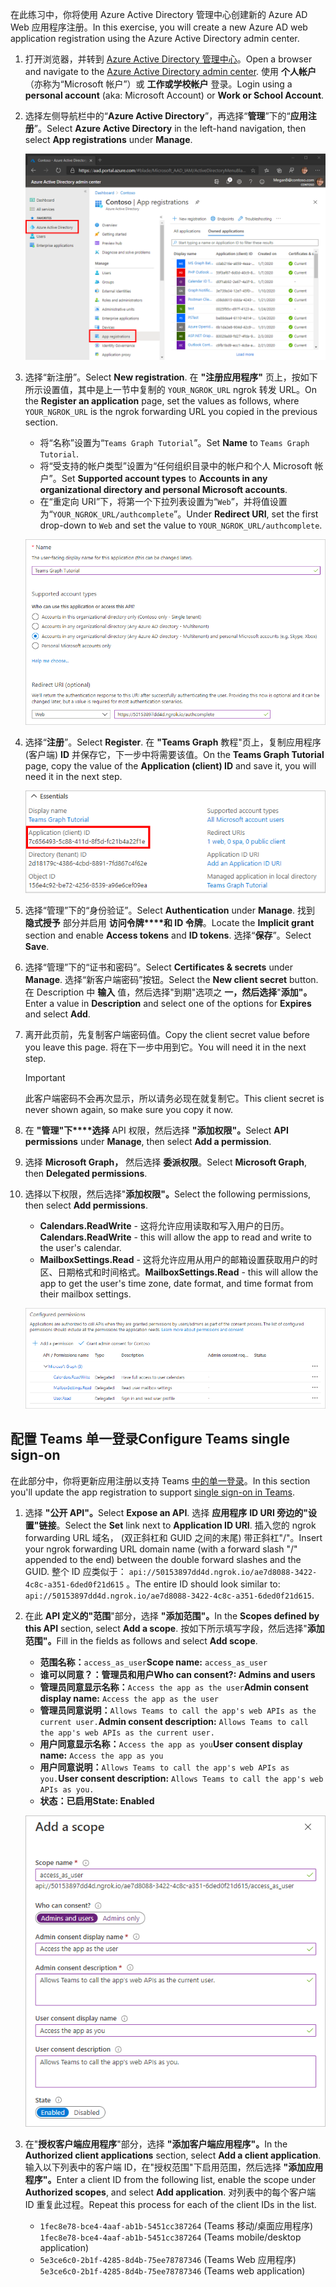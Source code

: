 <!-- markdownlint-disable MD002 MD041 -->

<span data-ttu-id="53246-101">在此练习中，你将使用 Azure Active Directory 管理中心创建新的 Azure AD Web 应用程序注册。</span><span class="sxs-lookup"><span data-stu-id="53246-101">In this exercise, you will create a new Azure AD web application registration using the Azure Active Directory admin center.</span></span>

1. <span data-ttu-id="53246-102">打开浏览器，并转到 [Azure Active Directory 管理中心](https://aad.portal.azure.com)。</span><span class="sxs-lookup"><span data-stu-id="53246-102">Open a browser and navigate to the [Azure Active Directory admin center](https://aad.portal.azure.com).</span></span> <span data-ttu-id="53246-103">使用 **个人帐户**（亦称为“Microsoft 帐户”）或 **工作或学校帐户** 登录。</span><span class="sxs-lookup"><span data-stu-id="53246-103">Login using a **personal account** (aka: Microsoft Account) or **Work or School Account**.</span></span>

1. <span data-ttu-id="53246-104">选择左侧导航栏中的“**Azure Active Directory**”，再选择“**管理**”下的“**应用注册**”。</span><span class="sxs-lookup"><span data-stu-id="53246-104">Select **Azure Active Directory** in the left-hand navigation, then select **App registrations** under **Manage**.</span></span>

    ![<span data-ttu-id="53246-105">应用注册的屏幕截图</span><span class="sxs-lookup"><span data-stu-id="53246-105">A screenshot of the App registrations</span></span> ](./images/aad-portal-app-registrations.png)

1. <span data-ttu-id="53246-106">选择“新注册”。</span><span class="sxs-lookup"><span data-stu-id="53246-106">Select **New registration**.</span></span> <span data-ttu-id="53246-107">在 **"注册应用程序"** 页上，按如下所示设置值，其中是上一节中复制的 `YOUR_NGROK_URL` ngrok 转发 URL。</span><span class="sxs-lookup"><span data-stu-id="53246-107">On the **Register an application** page, set the values as follows, where `YOUR_NGROK_URL` is the ngrok forwarding URL you copied in the previous section.</span></span>

    - <span data-ttu-id="53246-108">将“名称”设置为“`Teams Graph Tutorial`”。</span><span class="sxs-lookup"><span data-stu-id="53246-108">Set **Name** to `Teams Graph Tutorial`.</span></span>
    - <span data-ttu-id="53246-109">将“受支持的帐户类型”设置为“任何组织目录中的帐户和个人 Microsoft 帐户”。</span><span class="sxs-lookup"><span data-stu-id="53246-109">Set **Supported account types** to **Accounts in any organizational directory and personal Microsoft accounts**.</span></span>
    - <span data-ttu-id="53246-110">在“重定向 URI”下，将第一个下拉列表设置为“`Web`”，并将值设置为“`YOUR_NGROK_URL/authcomplete`”。</span><span class="sxs-lookup"><span data-stu-id="53246-110">Under **Redirect URI**, set the first drop-down to `Web` and set the value to `YOUR_NGROK_URL/authcomplete`.</span></span>

    !["注册应用程序"页的屏幕截图](./images/aad-register-an-app.png)

1. <span data-ttu-id="53246-112">选择“**注册**”。</span><span class="sxs-lookup"><span data-stu-id="53246-112">Select **Register**.</span></span> <span data-ttu-id="53246-113">在 **"Teams Graph** 教程"页上，复制应用程序 (客户端) **ID** 并保存它，下一步中将需要该值。</span><span class="sxs-lookup"><span data-stu-id="53246-113">On the **Teams Graph Tutorial** page, copy the value of the **Application (client) ID** and save it, you will need it in the next step.</span></span>

    ![新应用注册的应用程序 ID 屏幕截图](./images/aad-application-id.png)

1. <span data-ttu-id="53246-115">选择“管理”下的“身份验证”。</span><span class="sxs-lookup"><span data-stu-id="53246-115">Select **Authentication** under **Manage**.</span></span> <span data-ttu-id="53246-116">找到 **隐式授予** 部分并启用 **访问令牌\*\*\*\*和 ID 令牌**。</span><span class="sxs-lookup"><span data-stu-id="53246-116">Locate the **Implicit grant** section and enable **Access tokens** and **ID tokens**.</span></span> <span data-ttu-id="53246-117">选择“**保存**”。</span><span class="sxs-lookup"><span data-stu-id="53246-117">Select **Save**.</span></span>

1. <span data-ttu-id="53246-118">选择“管理”下的“证书和密码”。</span><span class="sxs-lookup"><span data-stu-id="53246-118">Select **Certificates & secrets** under **Manage**.</span></span> <span data-ttu-id="53246-119">选择“新客户端密码”按钮。</span><span class="sxs-lookup"><span data-stu-id="53246-119">Select the **New client secret** button.</span></span> <span data-ttu-id="53246-120">在 Description 中 **输入** 值，然后选择"到期"选项之 **一，然后选择**"**添加"。**</span><span class="sxs-lookup"><span data-stu-id="53246-120">Enter a value in **Description** and select one of the options for **Expires** and select **Add**.</span></span>

1. <span data-ttu-id="53246-121">离开此页前，先复制客户端密码值。</span><span class="sxs-lookup"><span data-stu-id="53246-121">Copy the client secret value before you leave this page.</span></span> <span data-ttu-id="53246-122">将在下一步中用到它。</span><span class="sxs-lookup"><span data-stu-id="53246-122">You will need it in the next step.</span></span>

    > [!IMPORTANT]
    > <span data-ttu-id="53246-123">此客户端密码不会再次显示，所以请务必现在就复制它。</span><span class="sxs-lookup"><span data-stu-id="53246-123">This client secret is never shown again, so make sure you copy it now.</span></span>

1. <span data-ttu-id="53246-124">在 **"管理"下\*\*\*\*选择** API 权限，然后选择 **"添加权限"。**</span><span class="sxs-lookup"><span data-stu-id="53246-124">Select **API permissions** under **Manage**, then select **Add a permission**.</span></span>

1. <span data-ttu-id="53246-125">选择 **Microsoft Graph，** 然后选择 **委派权限**。</span><span class="sxs-lookup"><span data-stu-id="53246-125">Select **Microsoft Graph**, then **Delegated permissions**.</span></span>

1. <span data-ttu-id="53246-126">选择以下权限，然后选择"**添加权限"。**</span><span class="sxs-lookup"><span data-stu-id="53246-126">Select the following permissions, then select **Add permissions**.</span></span>

    - <span data-ttu-id="53246-127">**Calendars.ReadWrite** - 这将允许应用读取和写入用户的日历。</span><span class="sxs-lookup"><span data-stu-id="53246-127">**Calendars.ReadWrite** - this will allow the app to read and write to the user's calendar.</span></span>
    - <span data-ttu-id="53246-128">**MailboxSettings.Read** - 这将允许应用从用户的邮箱设置获取用户的时区、日期格式和时间格式。</span><span class="sxs-lookup"><span data-stu-id="53246-128">**MailboxSettings.Read** - this will allow the app to get the user's time zone, date format, and time format from their mailbox settings.</span></span>

    ![已配置权限的屏幕截图](images/aad-configured-permissions.png)

## <a name="configure-teams-single-sign-on"></a><span data-ttu-id="53246-130">配置 Teams 单一登录</span><span class="sxs-lookup"><span data-stu-id="53246-130">Configure Teams single sign-on</span></span>

<span data-ttu-id="53246-131">在此部分中，你将更新应用注册以支持 Teams [中的单一登录](/microsoftteams/platform/tabs/how-to/authentication/auth-aad-sso)。</span><span class="sxs-lookup"><span data-stu-id="53246-131">In this section you'll update the app registration to support [single sign-on in Teams](/microsoftteams/platform/tabs/how-to/authentication/auth-aad-sso).</span></span>

1. <span data-ttu-id="53246-132">选择 **"公开 API"。**</span><span class="sxs-lookup"><span data-stu-id="53246-132">Select **Expose an API**.</span></span> <span data-ttu-id="53246-133">选择 **应用程序** **ID URI 旁边的"设置"链接**。</span><span class="sxs-lookup"><span data-stu-id="53246-133">Select the **Set** link next to **Application ID URI**.</span></span> <span data-ttu-id="53246-134">插入您的 ngrok forwarding URL 域名， (双正斜杠和 GUID 之间的末尾) 带正斜杠"/"。</span><span class="sxs-lookup"><span data-stu-id="53246-134">Insert your ngrok forwarding URL domain name (with a forward slash "/" appended to the end) between the double forward slashes and the GUID.</span></span> <span data-ttu-id="53246-135">整个 ID 应类似于： `api://50153897dd4d.ngrok.io/ae7d8088-3422-4c8c-a351-6ded0f21d615` 。</span><span class="sxs-lookup"><span data-stu-id="53246-135">The entire ID should look similar to: `api://50153897dd4d.ngrok.io/ae7d8088-3422-4c8c-a351-6ded0f21d615`.</span></span>

1. <span data-ttu-id="53246-136">在此 **API 定义的"范围**"部分，选择 **"添加范围"。**</span><span class="sxs-lookup"><span data-stu-id="53246-136">In the **Scopes defined by this API** section, select **Add a scope**.</span></span> <span data-ttu-id="53246-137">按如下所示填写字段，然后选择"**添加范围"。**</span><span class="sxs-lookup"><span data-stu-id="53246-137">Fill in the fields as follows and select **Add scope**.</span></span>

    - <span data-ttu-id="53246-138">**范围名称：**`access_as_user`</span><span class="sxs-lookup"><span data-stu-id="53246-138">**Scope name:** `access_as_user`</span></span>
    - <span data-ttu-id="53246-139">**谁可以同意？：管理员和用户**</span><span class="sxs-lookup"><span data-stu-id="53246-139">**Who can consent?: Admins and users**</span></span>
    - <span data-ttu-id="53246-140">**管理员同意显示名称：**`Access the app as the user`</span><span class="sxs-lookup"><span data-stu-id="53246-140">**Admin consent display name:** `Access the app as the user`</span></span>
    - <span data-ttu-id="53246-141">**管理员同意说明：**`Allows Teams to call the app's web APIs as the current user.`</span><span class="sxs-lookup"><span data-stu-id="53246-141">**Admin consent description:** `Allows Teams to call the app's web APIs as the current user.`</span></span>
    - <span data-ttu-id="53246-142">**用户同意显示名称：**`Access the app as you`</span><span class="sxs-lookup"><span data-stu-id="53246-142">**User consent display name:** `Access the app as you`</span></span>
    - <span data-ttu-id="53246-143">**用户同意说明：**`Allows Teams to call the app's web APIs as you.`</span><span class="sxs-lookup"><span data-stu-id="53246-143">**User consent description:** `Allows Teams to call the app's web APIs as you.`</span></span>
    - <span data-ttu-id="53246-144">**状态：已启用**</span><span class="sxs-lookup"><span data-stu-id="53246-144">**State: Enabled**</span></span>

    !["添加范围"表单的屏幕截图](images/aad-add-scope.png)

1. <span data-ttu-id="53246-146">在"**授权客户端应用程序**"部分，选择 **"添加客户端应用程序"。**</span><span class="sxs-lookup"><span data-stu-id="53246-146">In the **Authorized client applications** section, select **Add a client application**.</span></span> <span data-ttu-id="53246-147">输入以下列表中的客户端 ID，在"授权范围"下启用范围，然后选择 **"添加应用程序"。**</span><span class="sxs-lookup"><span data-stu-id="53246-147">Enter a client ID from the following list, enable the scope under **Authorized scopes**, and select **Add application**.</span></span> <span data-ttu-id="53246-148">对列表中的每个客户端 ID 重复此过程。</span><span class="sxs-lookup"><span data-stu-id="53246-148">Repeat this process for each of the client IDs in the list.</span></span>

    - <span data-ttu-id="53246-149">`1fec8e78-bce4-4aaf-ab1b-5451cc387264` (Teams 移动/桌面应用程序) </span><span class="sxs-lookup"><span data-stu-id="53246-149">`1fec8e78-bce4-4aaf-ab1b-5451cc387264` (Teams mobile/desktop application)</span></span>
    - <span data-ttu-id="53246-150">`5e3ce6c0-2b1f-4285-8d4b-75ee78787346` (Teams Web 应用程序) </span><span class="sxs-lookup"><span data-stu-id="53246-150">`5e3ce6c0-2b1f-4285-8d4b-75ee78787346` (Teams web application)</span></span>
